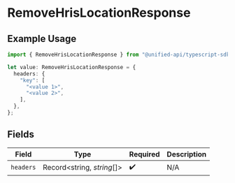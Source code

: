 # RemoveHrisLocationResponse

## Example Usage

```typescript
import { RemoveHrisLocationResponse } from "@unified-api/typescript-sdk/sdk/models/operations";

let value: RemoveHrisLocationResponse = {
  headers: {
    "key": [
      "<value 1>",
      "<value 2>",
    ],
  },
};
```

## Fields

| Field                      | Type                       | Required                   | Description                |
| -------------------------- | -------------------------- | -------------------------- | -------------------------- |
| `headers`                  | Record<string, *string*[]> | :heavy_check_mark:         | N/A                        |